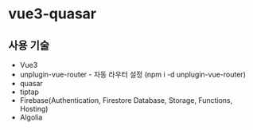 # vue3-quasar

## 사용 기술
- Vue3
- unplugin-vue-router - 자동 라우터 설정 (npm i -d unplugin-vue-router)
- quasar
- tiptap
- Firebase(Authentication, Firestore Database, Storage, Functions, Hosting)
- Algolia

